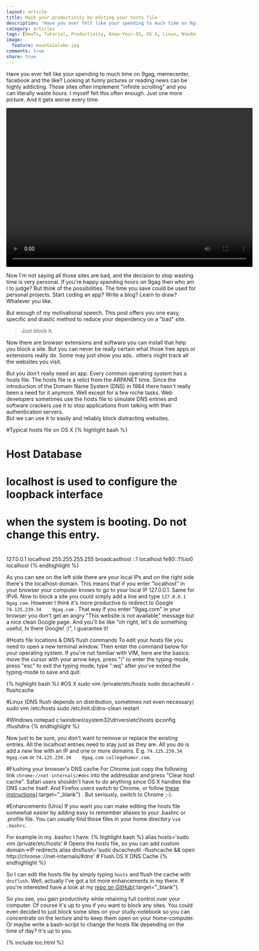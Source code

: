 ```yaml
---
layout: article
title: Hack your productivity by editing your hosts file
description: "Have you ever felt like your spending to much time on 9gag and the like? Learn how to edit your hosts file and stop wasting time."
category: articles
tags: [HowTo, Tutorial, Productivity, Know-Your-OS, OS X, Linux, Windows]
image:
  feature: mountainlake.jpg
comments: true
share: true
---
```


Have you ever felt like your spending to much time on 9gag, memecenter, facebook and the like? Looking at funny pictures or
reading news can be highly addicting. Those sites often implement "infinite scrolling" and you can literally waste 
hours. I myself felt this often enough. Just one more picture. And it gets worse every time. 

<video width="654" height="422" autoplay loop controls>
  <source src="{{ site.url }}/videos/9gag.mp4" type="video/mp4">
  <object id="flowplayer" name="flowplayer" width="654" height="422" data="{{ site.url }}/assets/flash/flowplayer-3.2.5.swf" type="video/mp4" 
            type="application/x-shockwave-flash">
      <param name="movie" value="{{ site.url }}/assets/flash/flowplayer-3.2.5.swf" />
      <param name="allowfullscreen" value="true" />
      <param name="flashvars" 
    value='config={"clip":"{{ site.url }}/videos/9gag.mp4"}' />
   </object>
</video>

Now I'm not saying all those sites are bad, and the decision to stop wasting time is very personal. If you're happy 
spending hours on 9gag then who am I to judge? But think of the possibilities. The time you save could be used 
for personal projects. Start coding an app? Write a blog? Learn to draw? Whatever you like.

But enough of my motivational speech. This post offers you one easy, specific and drastic method to reduce your 
dependency on a "bad" site.

>    Just block it.
    
Now there are browser extensions and software you can install that help you block a site. But you can never be really certain 
what those free apps or extensions really do. Some may just show you ads.. others might track all the websites you visit.

But you don't really need an app. Every common operating system has a hosts file. The hosts file is a relict from the 
ARPANET time. Since the introduction of the Domain Name System (DNS) in 1984 there hasn't really been a need for it
anymore. Well except for a few niche tasks. Web developers sometimes use the hosts file to simulate DNS entries and 
software crackers use it to stop applications from talking with their authentication servers.  
But we can use it to easily and reliably block distracting websites.

#Typical hosts file on OS X
{% highlight bash %}
##
# Host Database
#
# localhost is used to configure the loopback interface
# when the system is booting.  Do not change this entry.
#
##
127.0.0.1	localhost
255.255.255.255	broadcasthost
::1             localhost 
fe80::1%lo0	localhost
{% endhighlight %}

As you can see on the left side there are your local IPs and on the right side there's the localhost-domain. This means
that if you enter "localhost" in your browser your computer knows to go to your local IP 127.0.0.1. Same for IPv6.
Now to block a site you could simply add a line and type `127.0.0.1      9gag.com`. However I think it's more 
productive to redirect to Google `74.125.239.34    9gag.com` . That way if you enter "9gag.com" in your browser you don't get an angry 
"This website is not available" message but a nice clean Google page. And you'll be like "oh right, let's do something useful,
hi there Google! :)", I guarantee it!

#Hosts file locations & DNS flush commands
To edit your hosts file you need to open a new terminal window. Then enter the command below for your operating system. 
If you're not familiar with VIM, here are the basics: move the cursor with your arrow keys, press "i" to enter the
typing-mode, press "esc" to exit the typing mode, type ":wq" after you've exited the typing-mode to save and quit. 

{% highlight bash %}
#OS X
sudo vim /private/etc/hosts
sudo dscacheutil -flushcache

#Linux (DNS flush depends on distribution, sometimes not even necessary)
sudo vim /etc/hosts
sudo /etc/init.d/dns-clean restart

#Windows
notepad c:\windows\system32\drivers\etc\hosts
ipconfig /flushdns
{% endhighlight %}

Now just to be sure, you don't want to remove or replace the existing entries. All the localhost entries need to stay
just as they are. All you do is add a new line with an IP and one or more domains. E.g.
`74.125.239.34    9gag.com` or `74.125.239.34    9gag.com collegehumor.com`.

#Flushing your browser's DNS cache
For Chrome just copy the following link `chrome://net-internals/#dns` into the addressbar and press "Clear host cache". 
Safari users shouldn't have to do anything since OS X handles the DNS cache itself. And Firefox users switch to Chrome, or follow [these instructions](http://www.kahunaburger.com/2009/03/18/clear-dns-cache-in-firefox/){:target="_blank"}
. But seriously, switch to Chrome ;-).

#Enhancements (Unix)
If you want you can make editing the hosts file somewhat easier by adding easy to remember aliases to your 
.bashrc or .profile file. You can usually find those files in your home directory `vim .bashrc`.

For example in my .bashrc I have:
{% highlight bash %}
alias hosts='sudo vim /private/etc/hosts'           # Opens the hosts file, so you can add custom domain->IP redirects
alias dnsflush='sudo dscacheutil -flushcache && open http://chrome:://net-internals/#dns'   # Flush OS X DNS Cache
{% endhighlight %}

So I can edit the hosts file by simply typing `hosts` and flush the cache with `dnsflush`. Well, actually I've got a lot 
more enhancements in my there. If you're interested have a look at my [repo on GitHub](https://github.com/aerobless/UnixShell){:target="_blank"}.

So you see, you gain productivity while retaining full control over your computer. Of course it's up to you if you
want to block any sites. You could even decided to just block some sites on your study-notebook so you can concentrate
on the lecture and to keep them open on your home-computer. Or maybe write a bash-script to change the hosts file
depending on the time of day? It's up to you.

{% include toc.html %}
